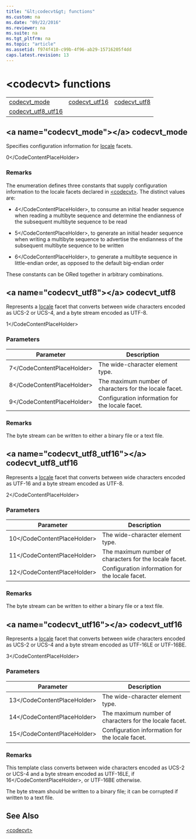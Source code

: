 ```yaml
---
title: "&lt;codecvt&gt; functions"
ms.custom: na
ms.date: "09/22/2016"
ms.reviewer: na
ms.suite: na
ms.tgt_pltfrm: na
ms.topic: "article"
ms.assetid: f974f410-c99b-4f96-ab29-15716205f4dd
caps.latest.revision: 13
---
```

# &lt;codecvt&gt; functions
||||  
|-|-|-|  
|[codecvt_mode](#codecvt_mode)|[codecvt_utf16](#codecvt_utf16)|[codecvt_utf8](#codecvt_utf8)|  
|[codecvt_utf8_utf16](#codecvt_utf8_utf16)|  
  
##  \<a name="codecvt_mode">\</a>  codecvt_mode  
 Specifies configuration information for [locale](../vs140/locale-class.md) facets.  
  
<CodeContentPlaceHolder>0\</CodeContentPlaceHolder>  
### Remarks  
 The enumeration defines three constants that supply configuration information to the locale facets declared in [\<codecvt>](../vs140/-codecvt-.md). The distinct values are:  
  
-   <CodeContentPlaceHolder>4\</CodeContentPlaceHolder>, to consume an initial header sequence when reading a multibyte sequence and determine the endianness of the subsequent multibyte sequence to be read  
  
-   <CodeContentPlaceHolder>5\</CodeContentPlaceHolder>, to generate an initial header sequence when writing a multibyte sequence to advertise the endianness of the subsequent multibyte sequence to be written  
  
-   <CodeContentPlaceHolder>6\</CodeContentPlaceHolder>, to generate a multibyte sequence in little-endian order, as opposed to the default big-endian order  
  
 These constants can be ORed together in arbitrary combinations.  
  
##  \<a name="codecvt_utf8">\</a>  codecvt_utf8  
 Represents a [locale](../vs140/locale-class.md) facet that converts between wide characters encoded as UCS-2 or UCS-4, and a byte stream encoded as UTF-8.  
  
<CodeContentPlaceHolder>1\</CodeContentPlaceHolder>  
### Parameters  
  
|Parameter|Description|  
|---------------|-----------------|  
|<CodeContentPlaceHolder>7\</CodeContentPlaceHolder>|The wide-character element type.|  
|<CodeContentPlaceHolder>8\</CodeContentPlaceHolder>|The maximum number of characters for the locale facet.|  
|<CodeContentPlaceHolder>9\</CodeContentPlaceHolder>|Configuration information for the locale facet.|  
  
### Remarks  
 The byte stream can be written to either a binary file or a text file.  
  
##  \<a name="codecvt_utf8_utf16">\</a>  codecvt_utf8_utf16  
 Represents a [locale](../vs140/locale-class.md) facet that converts between wide characters encoded as UTF-16 and a byte stream encoded as UTF-8.  
  
<CodeContentPlaceHolder>2\</CodeContentPlaceHolder>  
### Parameters  
  
|Parameter|Description|  
|---------------|-----------------|  
|<CodeContentPlaceHolder>10\</CodeContentPlaceHolder>|The wide-character element type.|  
|<CodeContentPlaceHolder>11\</CodeContentPlaceHolder>|The maximum number of characters for the locale facet.|  
|<CodeContentPlaceHolder>12\</CodeContentPlaceHolder>|Configuration information for the locale facet.|  
  
### Remarks  
 The byte stream can be written to either a binary file or a text file.  
  
##  \<a name="codecvt_utf16">\</a>  codecvt_utf16  
 Represents a [locale](../vs140/locale-class.md) facet that converts between wide characters encoded as UCS-2 or UCS-4 and a byte stream encoded as UTF-16LE or UTF-16BE.  
  
<CodeContentPlaceHolder>3\</CodeContentPlaceHolder>  
### Parameters  
  
|Parameter|Description|  
|---------------|-----------------|  
|<CodeContentPlaceHolder>13\</CodeContentPlaceHolder>|The wide-character element type.|  
|<CodeContentPlaceHolder>14\</CodeContentPlaceHolder>|The maximum number of characters for the locale facet.|  
|<CodeContentPlaceHolder>15\</CodeContentPlaceHolder>|Configuration information for the locale facet.|  
  
### Remarks  
 This template class converts between wide characters encoded as UCS-2 or UCS-4 and a byte stream encoded as UTF-16LE, if <CodeContentPlaceHolder>16\</CodeContentPlaceHolder>, or UTF-16BE otherwise.  
  
 The byte stream should be written to a binary file; it can be corrupted if written to a text file.  
  
## See Also  
 [&lt;codecvt&gt;](../vs140/-codecvt-.md)